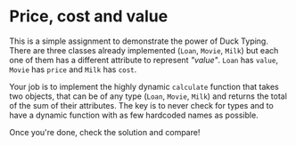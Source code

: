 # Price, cost and value

This is a simple assignment to demonstrate the power of Duck Typing. There are three classes already implemented (`Loan`, `Movie`, `Milk`) but each one of them has a different attribute to represent _"value"_. `Loan` has `value`, `Movie` has `price` and `Milk` has `cost`.

Your job is to implement the highly dynamic `calculate` function that takes two objects, that can be of any type (`Loan`, `Movie`, `Milk`) and returns the total of the sum of their attributes. The key is to never check for types and to have a dynamic function with as few hardcoded names as possible.

Once you're done, check the solution and compare!
